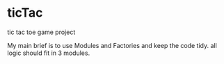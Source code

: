 # ticTac
tic tac toe game project

My main brief is to use Modules and Factories and keep the code tidy. all logic should fit in 3 modules.
